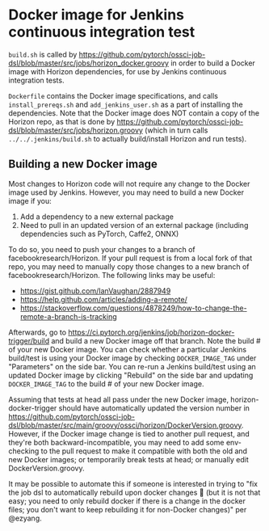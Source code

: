 # Docker image for Jenkins continuous integration test

`build.sh` is called by
https://github.com/pytorch/ossci-job-dsl/blob/master/src/jobs/horizon_docker.groovy
in order to build a Docker image with Horizon dependencies, for use
by Jenkins continuous integration tests.

`Dockerfile` contains the Docker image specifications, and calls
`install_prereqs.sh` and `add_jenkins_user.sh` as a part of installing the
dependencies. Note that the Docker image does NOT contain a copy of the
Horizon repo, as that is done by
https://github.com/pytorch/ossci-job-dsl/blob/master/src/jobs/horizon.groovy
(which in turn calls `../../.jenkins/build.sh` to actually build/install
Horizon and run tests).

## Building a new Docker image

Most changes to Horizon code will not require any change to the
Docker image used by Jenkins. However, you may need to build a new Docker image
if you:
1. Add a dependency to a new external package
2. Need to pull in an updated version of an external package (including
dependencies such as PyTorch, Caffe2, ONNX)

To do so, you need to push your changes to a branch of facebookresearch/Horizon.
If your pull request is from a local fork of that repo, you may need to
manually copy those changes to a new branch of facebookresearch/Horizon.
The following links may be useful:
* https://gist.github.com/IanVaughan/2887949
* https://help.github.com/articles/adding-a-remote/
* https://stackoverflow.com/questions/4878249/how-to-change-the-remote-a-branch-is-tracking

Afterwards, go to https://ci.pytorch.org/jenkins/job/horizon-docker-trigger/build
and build a new Docker image off that branch. Note the build # of your new
Docker image. You can check whether a particular Jenkins build/test is using
your Docker image by checking `DOCKER_IMAGE_TAG` under "Parameters" on the
side bar. You can re-run a Jenkins build/test using an updated Docker image by
clicking "Rebuild" on the side bar and updating `DOCKER_IMAGE_TAG` to the
build # of your new Docker image.

Assuming that tests at head all pass under the new Docker image,
horizon-docker-trigger should have automatically updated the version number in
https://github.com/pytorch/ossci-job-dsl/blob/master/src/main/groovy/ossci/horizon/DockerVersion.groovy.
However, if the Docker image change is tied to another pull request, and they're
both backward-incompatible, you may need to add some env-checking to the
pull request to make it compatible with both the old and new Docker images;
or temporarily break tests at head; or manually edit DockerVersion.groovy.

It may be possible to automate this if someone is interested in trying to
"fix the job dsl to automatically rebuild upon docker changes 🙂
(but it is not that easy; you need to only rebuild docker if there is
a change in the docker files; you don't want to keep rebuilding it for
non-Docker changes)" per @ezyang.
